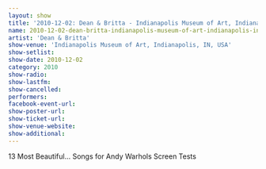 ```yaml
---
layout: show
title: '2010-12-02: Dean & Britta - Indianapolis Museum of Art, Indianapolis, IN, USA'
name: 2010-12-02-dean-britta-indianapolis-museum-of-art-indianapolis-in-usa
artist: 'Dean & Britta'
show-venue: 'Indianapolis Museum of Art, Indianapolis, IN, USA'
show-setlist: 
show-date: 2010-12-02
category: 2010
show-radio: 
show-lastfm: 
show-cancelled: 
performers: 
facebook-event-url: 
show-poster-url: 
show-ticket-url: 
show-venue-website: 
show-additional: 
---
```


13 Most Beautiful... Songs for Andy Warhols Screen Tests